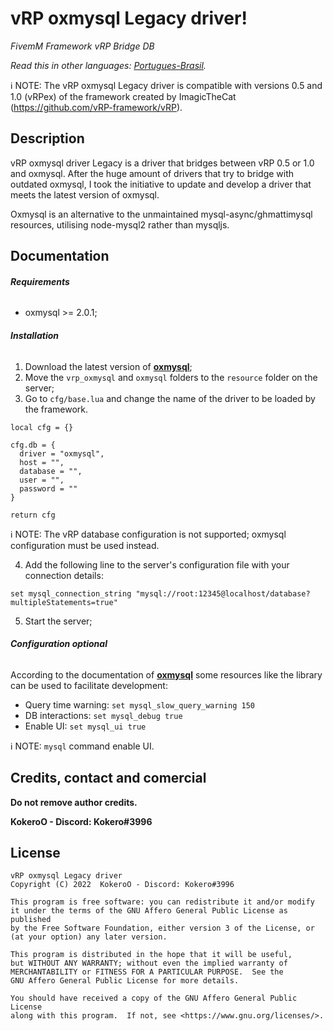  #  vRP oxmysql Legacy driver!
_FivemM Framework vRP Bridge DB_

*Read this in other languages: [Portugues-Brasil](README_ptbr.md).*

:information_source: NOTE: The vRP oxmysql Legacy driver is compatible with versions 0.5 and 1.0 (vRPex) of the framework created by ImagicTheCat (https://github.com/vRP-framework/vRP).

## Description
vRP oxmysql driver Legacy is a driver that bridges between vRP 0.5 or 1.0 and oxmysql. After the huge amount of drivers that try to bridge with outdated oxmysql, I took the initiative to update and develop a driver that meets the latest version of oxmysql.

Oxmysql is an alternative to the unmaintained mysql-async/ghmattimysql resources, utilising node-mysql2 rather than mysqljs.

## Documentation

###### **Requirements**

- oxmysql >= 2.0.1;

###### **Installation**

1. Download the latest version of [**oxmysql**](https://github.com/overextended/oxmysql);
2. Move the `vrp_oxmysql` and `oxmysql` folders to the `resource` folder on the server;
3. Go to `cfg/base.lua` and change the name of the driver to be loaded by the framework.
```
local cfg = {}

cfg.db = {
  driver = "oxmysql",
  host = "",
  database = "",
  user = "",
  password = ""
}

return cfg
```
:information_source: NOTE: The vRP database configuration is not supported; oxmysql configuration must be used instead.

4. Add the following line to the server's configuration file with your connection details:
```
set mysql_connection_string "mysql://root:12345@localhost/database?multipleStatements=true"
```
5. Start the server;


###### **Configuration optional**

According to the documentation of [**oxmysql**](https://overextended.github.io/oxmysql/) some resources like the library can be used to facilitate development:
- Query time warning: `set mysql_slow_query_warning 150`
- DB interactions: `set mysql_debug true`
- Enable UI: `set mysql_ui true`

:information_source: NOTE: `mysql` command enable UI.

## Credits, contact and comercial
**Do not remove author credits.**

**KokeroO - Discord: Kokero#3996**

## License
  ```
  vRP oxmysql Legacy driver
  Copyright (C) 2022  KokeroO - Discord: Kokero#3996

  This program is free software: you can redistribute it and/or modify
  it under the terms of the GNU Affero General Public License as published
  by the Free Software Foundation, either version 3 of the License, or
  (at your option) any later version.

  This program is distributed in the hope that it will be useful,
  but WITHOUT ANY WARRANTY; without even the implied warranty of
  MERCHANTABILITY or FITNESS FOR A PARTICULAR PURPOSE.  See the
  GNU Affero General Public License for more details.

  You should have received a copy of the GNU Affero General Public License
  along with this program.  If not, see <https://www.gnu.org/licenses/>.
  ```
